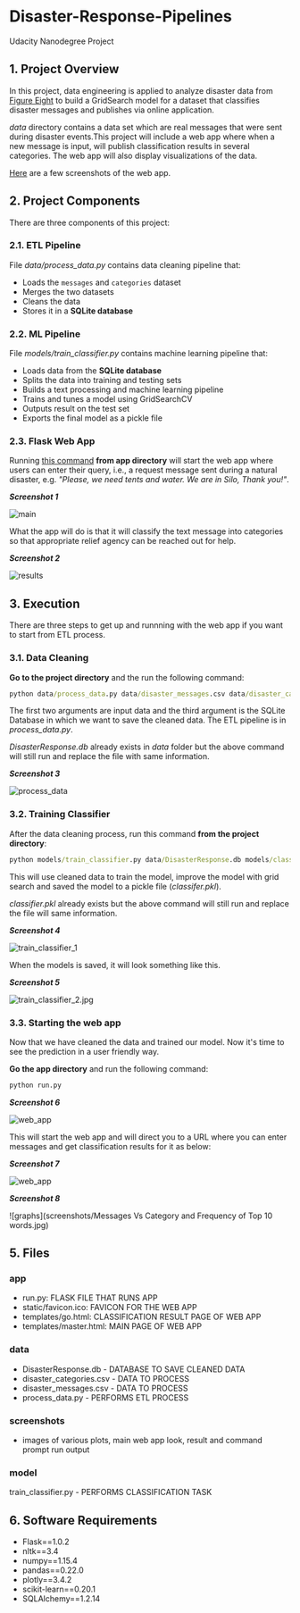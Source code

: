 # Disaster-Response-Pipelines
Udacity Nanodegree Project

## 1. Project Overview

In this project, data engineering is applied to analyze disaster data from <a href="https://www.figure-eight.com/" target="_blank">Figure Eight</a> to build a GridSearch model for a dataset that classifies disaster messages and publishes via online application.

_data_ directory contains a data set which are real messages that were sent during disaster events.This project will include a web app where when a new message is input, will publish classification results in several categories. The web app will also display visualizations of the data.

[Here](#eg) are a few screenshots of the web app.

<a id='components'></a>

## 2. Project Components

There are three components of this project:

<a id='etl_pipeline'></a>

### 2.1. ETL Pipeline

File _data/process_data.py_ contains data cleaning pipeline that:

- Loads the `messages` and `categories` dataset
- Merges the two datasets
- Cleans the data
- Stores it in a **SQLite database**

<a id='ml_pipeline'></a>

### 2.2. ML Pipeline

File _models/train_classifier.py_ contains machine learning pipeline that:

- Loads data from the **SQLite database**
- Splits the data into training and testing sets
- Builds a text processing and machine learning pipeline
- Trains and tunes a model using GridSearchCV
- Outputs result on the test set
- Exports the final model as a pickle file

<a id='flask'></a>

### 2.3. Flask Web App

<a id='eg'></a>

Running [this command](#com) **from app directory** will start the web app where users can enter their query, i.e., a request message sent during a natural disaster, e.g. _"Please, we need tents and water. We are in Silo, Thank you!"_.

**_Screenshot 1_**

![main](screenshots/Message_Genres.jpg)

What the app will do is that it will classify the text message into categories so that appropriate relief agency can be reached out for help.

**_Screenshot 2_**

![results](screenshots/Web_App_Result.jpg)

<a id='run'></a>

## 3. Execution

There are three steps to get up and runnning with the web app if you want to start from ETL process.

<a id='cleaning'></a>

### 3.1. Data Cleaning

**Go to the project directory** and the run the following command:

```bat
python data/process_data.py data/disaster_messages.csv data/disaster_categories.csv data/DisasterResponse.db
```

The first two arguments are input data and the third argument is the SQLite Database in which we want to save the cleaned data. The ETL pipeline is in _process_data.py_.

_DisasterResponse.db_ already exists in _data_ folder but the above command will still run and replace the file with same information. 

**_Screenshot 3_**

![process_data](screenshots/Process_data.jpg)

<a id='training'></a>

### 3.2. Training Classifier

After the data cleaning process, run this command **from the project directory**:

```bat
python models/train_classifier.py data/DisasterResponse.db models/classifier.pkl
```

This will use cleaned data to train the model, improve the model with grid search and saved the model to a pickle file (_classifer.pkl_).

_classifier.pkl_ already exists but the above command will still run and replace the file will same information.

_**Screenshot 4**_

![train_classifier_1](screenshots/train_classifier_1.jpg)

When the models is saved, it will look something like this.

<a id='acc'></a>

**_Screenshot 5_**

![train_classifier_2.jpg](screenshots/train_classifier_2.jpg)

<a id='starting'></a>

### 3.3. Starting the web app

Now that we have cleaned the data and trained our model. Now it's time to see the prediction in a user friendly way.

**Go the app directory** and run the following command:

<a id='com'></a>

```bat
python run.py
```

**_Screenshot 6_**

![web_app](screenshots/run_app.jpg)

This will start the web app and will direct you to a URL where you can enter messages and get classification results for it as below:

**_Screenshot 7_**

![web_app](screenshots/Message_Genres.jpg)

<a id='conclusion'></a>

**_Screenshot 8_**

![graphs](screenshots/Messages Vs Category and Frequency of Top 10 words.jpg)


## 5. Files

### app
- run.py: FLASK FILE THAT RUNS APP</b>
- static/favicon.ico: FAVICON FOR THE WEB APP</b>
- templates/go.html: CLASSIFICATION RESULT PAGE OF WEB APP</b>
- templates/master.html: MAIN PAGE OF WEB APP</b>

### data
- DisasterResponse.db - DATABASE TO SAVE CLEANED DATA</b>
- disaster_categories.csv - DATA TO PROCESS</b>
- disaster_messages.csv - DATA TO PROCESS</b>
- process_data.py - PERFORMS ETL PROCESS</b>

### screenshots
- images of various plots, main web app look, result and command prompt run output</b>

### model
train_classifier.py - PERFORMS CLASSIFICATION TASK</b>

## 6. Software Requirements

- Flask==1.0.2</b>
- nltk==3.4</b>
- numpy==1.15.4</b>
- pandas==0.22.0</b>
- plotly==3.4.2</b>
- scikit-learn==0.20.1</b>
- SQLAlchemy==1.2.14</b>

